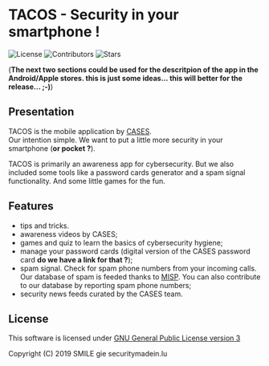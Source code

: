 # TACOS - Security in your smartphone !

![License](https://img.shields.io/github/license/CASES-LU/CASESapp.svg?style=flat-square)
![Contributors](https://img.shields.io/github/contributors/CASES-LU/CASESapp.svg?style=flat-square)
![Stars](https://img.shields.io/github/stars/CASES-LU/CASESapp.svg?style=flat-square)

(**The next two sections could be used for the descritpion of the app in the
Android/Apple stores. this is just some ideas... this will better for the
release... ;-)**)


## Presentation

TACOS is the mobile application by [CASES](https://www.cases.lu).  
Our intention simple. We want to put a little more security in your smartphone
(**or pocket ?**).

TACOS is primarily an awareness app for cybersecurity. But we also included some
tools like a password cards generator and a spam signal functionality.
And some little games for the fun.


## Features

- tips and tricks.
- awareness videos by CASES;
- games and quiz to learn the basics of cybersecurity hygiene;
- manage your password cards (digital version of the CASES password card
  **do we have a link for that ?**);
- spam signal. Check for spam phone numbers from your incoming calls.
  Our database of spam is feeded thanks to
  [MISP](https://github.com/MISP/MISP). You can also contribute
  to our database by reporting spam phone numbers;
- security news feeds curated by the CASES team.


## License

This software is licensed under
[GNU General Public License version 3](https://www.gnu.org/licenses/gpl-3.0.html)

Copyright (C) 2019 SMILE gie securitymadein.lu
